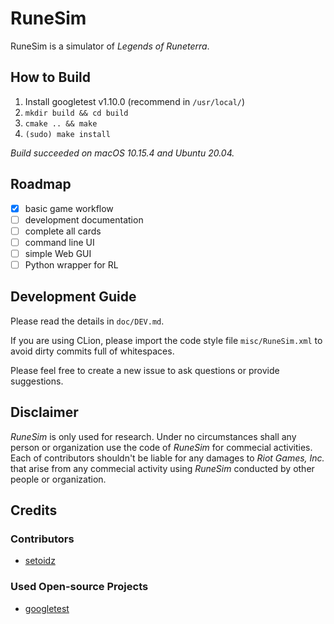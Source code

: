 # RuneSim

RuneSim is a simulator of *Legends of Runeterra*.

## How to Build
1. Install googletest v1.10.0 (recommend in `/usr/local/`)
2. `mkdir build && cd build`
3. `cmake .. && make`
4. `(sudo) make install`

*Build succeeded on macOS 10.15.4 and Ubuntu 20.04.*

## Roadmap
- [x] basic game workflow 
- [ ] development documentation
- [ ] complete all cards
- [ ] command line UI
- [ ] simple Web GUI
- [ ] Python wrapper for RL

## Development Guide
Please read the details in `doc/DEV.md`.

If you are using CLion, please import the code style file 
`misc/RuneSim.xml` to avoid dirty commits full of whitespaces.

Please feel free to create a new issue to ask questions 
or provide suggestions.

## Disclaimer
*RuneSim* is only used for research. Under no circumstances shall 
any person or organization use the code of *RuneSim* for commecial 
activities. Each of contributors shouldn't be liable for any damages to 
*Riot Games, Inc.* that arise from any commecial activity using *RuneSim* 
conducted by other people or organization.

## Credits
### Contributors
- [setoidz](https://github.com/setoidz)

### Used Open-source Projects
- [googletest](https://github.com/google/googletest)

